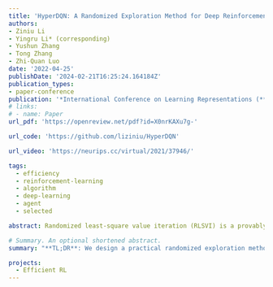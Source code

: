 ```yaml
---
title: 'HyperDQN: A Randomized Exploration Method for Deep Reinforcement Learning'
authors:
- Ziniu Li
- Yingru Li* (corresponding)
- Yushun Zhang
- Tong Zhang
- Zhi-Quan Luo
date: '2022-04-25'
publishDate: '2024-02-21T16:25:24.164184Z'
publication_types:
- paper-conference
publication: '*International Conference on Learning Representations (**ICLR**)*'
# links:
# - name: Paper
url_pdf: 'https://openreview.net/pdf?id=X0nrKAXu7g-'

url_code: 'https://github.com/liziniu/HyperDQN'

url_video: 'https://neurips.cc/virtual/2021/37946/'

tags:
  - efficiency
  - reinforcement-learning
  - algorithm
  - deep-learning
  - agent
  - selected

abstract: Randomized least-square value iteration (RLSVI) is a provably efficient exploration method. However, it is limited to the case where (1) a good feature is known in advance and (2) this feature is fixed during the training. If otherwise, RLSVI suffers an unbearable computational burden to obtain the posterior samples. In this work, we present a practical algorithm named HyperDQN to address the above issues under deep RL. In addition to a non-linear neural network (i.e., base model) that predicts Q-values, our method employs a probabilistic hypermodel (i.e., meta model), which outputs the parameter of the base model. When both models are jointly optimized under a specifically designed objective, three purposes can be achieved. First, the hypermodel can generate approximate posterior samples regarding the parameter of the Q-value function. As a result, diverse Q-value functions are sampled to select exploratory action sequences. This retains the punchline of RLSVI for efficient exploration. Second, a good feature is learned to approximate Q-value functions. This addresses limitation (1). Third, the posterior samples of the Q-value function can be obtained in a more efficient way than the existing methods, and the changing feature does not affect the efficiency. This deals with limitation (2). On the Atari suite, HyperDQN with 20M frames outperforms DQN with 200M frames in terms of the maximum human-normalized score. For SuperMarioBros, HyperDQN outperforms several exploration bonus and randomized exploration methods on 5 out of 9 games.

# Summary. An optional shortened abstract.
summary: "**TL;DR**: We design a practical randomized exploration method to address the sample efficiency issue in online reinforcement learning."

projects:
  - Efficient RL
---
```

